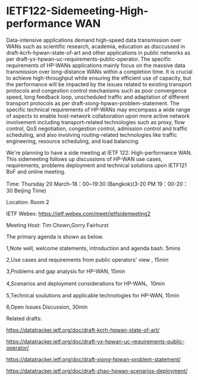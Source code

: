 # IETF122-Sidemeeting-High-performance WAN

Data-intensive applications demand high-speed data transmission over WANs such as scientific research, academia, education as 
disccussed in draft-kcrh-hpwan-state-of-art and other applications in public networks as per draft-yx-hpwan-uc-requirements-public-operator.
The specific requirements of HP-WANs applications mainly focus on the massive data transmission over long-distance WANs within a 
completion time. It is crucial to achieve high-throughput while ensuring the efficient use of capacity, but the performance will be impacted by
the issues related to existing transport protocols and congestion control mechanisms such as poor convergence speed, long feedback loop, 
unscheduled traffic and adaptation of different transport protocols as per draft-xiong-hpwan-problem-statement. The specific technical requirements 
of HP-WANs may encompass a wide range of aspects to enable host-network collaboration upon more active network involvement including transport-related
technologies such as proxy, flow control, QoS negotiation, congestion control, admission control and traffic scheduling, and also involving 
routing-related technologies like traffic engineering, resource scheduling, and load balancing.

We're planning to have a side meeting at IETF 122: High-performance WAN. This sidemeeting follows up discussions of HP-WAN use cases, requirements, problems 
deployment and technical solutions upon IETF121 BoF and online meeting.

Time: Thursday 20 March-18：00~19:30 (Bangkok)(3-20 PM 19：00-20：30 Beijing Time)

Location: Room 2

IETF Webex: https://ietf.webex.com/meet/ietfsidemeeting2

Meeting Host: Tim Chown,Gorry Fairhurst

The primary agenda is shown as below.

1,Note well, welcome statements, introduction and agenda bash. 5mins

2,Use cases and requirements from public operators' view , 15min

3,Problems and gap analysis for HP-WAN, 15min

4,Scenarios and deployment considerations for HP-WAN，10min

5,Technical soulutions and applicable technologies for HP-WAN, 15min

6,Open Issues Discussion, 30min

Related drafts:

https://datatracker.ietf.org/doc/draft-kcrh-hpwan-state-of-art/

https://datatracker.ietf.org/doc/draft-yx-hpwan-uc-requirements-public-operator/

https://datatracker.ietf.org/doc/draft-xiong-hpwan-problem-statement/

https://datatracker.ietf.org/doc/draft-zhao-hpwan-scenarios-deployment/




